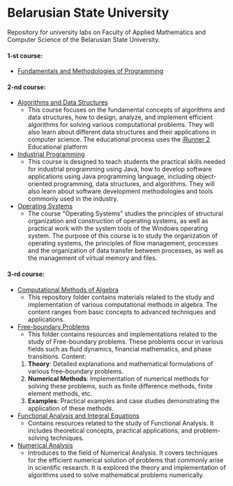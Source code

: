 # Belarusian State University
Repository for university labs on Faculty of Applied Mathematics and Computer Science of the Belarusian State University.</br>

#### 1-st course:
- [Fundamentals and Methodologies of Programming](https://github.com/makszeus/bsu/tree/main/Fundamentals%20and%20Methodologies%20of%20Programming)

#### 2-nd course:
- [Algorithms and Data Structures](https://github.com/makszeus/bsu/tree/main/Algorithms)
  - This course focuses on the fundamental concepts of algorithms and data structures, how to design, analyze, and implement efficient algorithms for solving various computational problems. They will also learn about different data structures and their applications in computer science. The educational process uses the [iRunner 2](https://acm.bsu.by) Educational platform
- [Industrial Programming](https://github.com/makszeus/bsu/tree/main/Industrial%20Programming)
  -  This course is designed to teach students the practical skills needed for industrial programming using Java, how to develop software applications using Java programming language, including object-oriented programming, data structures, and algorithms. They will also learn about software development methodologies and tools commonly used in the industry.
- [Operating Systems](https://github.com/makszeus/bsu/tree/main/Operating%20Systems)</br>
  - The course "Operating Systems" studies the principles of structural organization and construction of operating systems, as well as practical work with the system tools of the Windows operating system. The purpose of this course is to study the organization of operating systems, the principles of flow management, processes and the organization of data transfer between processes, as well as the management of virtual memory and files.

 
#### 3-rd course:
- [Computational Methods of Algebra](https://github.com/makszeus/bsu/tree/main/Computational%20Methods%20of%20Algebra)
  -  This repository folder contains materials related to the study and implementation of various computational methods in algebra. The content ranges from basic concepts to advanced techniques and applications.
- [Free-boundary Problems](https://github.com/makszeus/bsu/tree/main/Free-boundary%20Problems)
  -  This folder contains resources and implementations related to the study of Free-boundary problems. These problems occur in various fields such as fluid dynamics, financial mathematics, and phase transitions.
     Content:
	1. **Theory**: Detailed explanations and mathematical formulations of various free-boundary problems.
	2. **Numerical Methods**: Implementation of numerical methods for solving these problems, such as finite difference methods, finite element methods, etc.
	3. **Examples**: Practical examples and case studies demonstrating the application of these methods.
- [Functional Analysis and Integral Equations](https://github.com/makszeus/bsu/tree/main/Functional%20Analysis%20and%20Integral%20Equations)
  -  Contains resources related to the study of Functional Analysis. It includes theoretical concepts, practical applications, and problem-solving techniques.
- [Numerical Analysis](https://github.com/makszeus/bsu/tree/main/Numerical%20Analysis)
  -  Introduces to the field of Numerical Analysis. It covers techniques for the efficient numerical solution of problems that commonly arise in scientific research. It is explored the theory and implementation of algorithms used to solve mathematical problems numerically.
